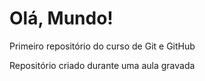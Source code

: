 # Olá, Mundo!
 Primeiro repositório do curso de Git e GitHub

Repositório criado durante uma aula gravada